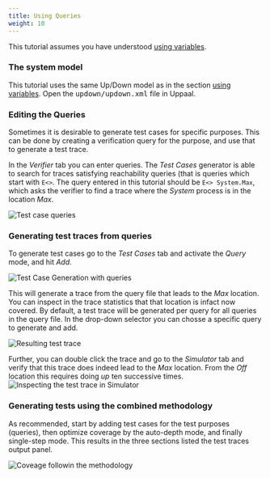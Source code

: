 ```yaml
---
title: Using Queries
weight: 10
---
```


This tutorial assumes you have understood [using variables](../using-variables). 
### The system model 
This tutorial uses the same Up/Down model as in the section [using variables](../using-variables/#the-model-updown-system). Open the <tt> updown/updown.xml</tt> file in Uppaal.  

### Editing the Queries 
Sometimes it is desirable to generate test cases for specific purposes. This can be done by creating a verification query for the purpose, and use that to generate a test trace. 

In the _*Verifier*_ tab you can enter queries.
The _*Test Cases*_ generator is able to search for traces satisfying reachability queries (that is queries which start with `E<>`. The query entered in this tutorial should be `E<> System.Max`, which asks the verifier to find a trace where the _System_ process is in the location _Max_. 

![Test case queries](../img/query-editor.png)


### Generating test traces from queries
To generate test cases go to the _*Test Cases*_ tab and activate the _*Query*_ mode, and hit _*Add*_. 

![Test Case Generation with queries](../img/test-cases-query-mode.png)

This will generate a trace from the query file that leads to the _Max_ location. You can inspect in the trace statistics that that location is infact now covered. By default, a test trace will be generated per query for all queries in the query file. In the drop-down selector you can chosse a specific query to generate and add.  

![Resulting test trace](../img/test-cases-coverage-3-1.png)

Further, you can double click the trace and go to the _*Simulator*_ tab and verify that this trace does indeed lead to the _Max_ location. From the _Off_ location this requires doing _up_ ten successive times. 
![Inspecting the test trace in Simulator](../img/test-cases-simulator-3.png)

### Generating tests using the combined methodology

As recommended, start by adding test cases for the test purposes (queries), then optimize coverage by the auto-depth mode, and finally single-step mode. This results in the three sections listed the test traces output panel. 

![Coveage followin the methodology](../img/test-cases-coverage-3-2.png)
